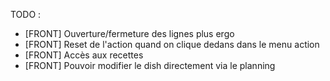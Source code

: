 TODO :
* [FRONT] Ouverture/fermeture des lignes plus ergo
* [FRONT] Reset de l'action quand on clique dedans dans le menu action
* [FRONT] Accès aux recettes
* [FRONT] Pouvoir modifier le dish directement via le planning
